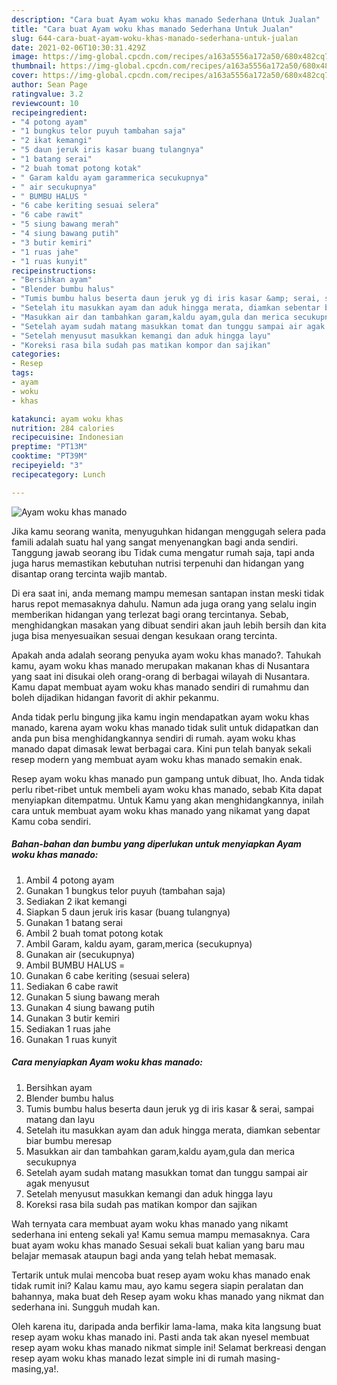 ```yaml
---
description: "Cara buat Ayam woku khas manado Sederhana Untuk Jualan"
title: "Cara buat Ayam woku khas manado Sederhana Untuk Jualan"
slug: 644-cara-buat-ayam-woku-khas-manado-sederhana-untuk-jualan
date: 2021-02-06T10:30:31.429Z
image: https://img-global.cpcdn.com/recipes/a163a5556a172a50/680x482cq70/ayam-woku-khas-manado-foto-resep-utama.jpg
thumbnail: https://img-global.cpcdn.com/recipes/a163a5556a172a50/680x482cq70/ayam-woku-khas-manado-foto-resep-utama.jpg
cover: https://img-global.cpcdn.com/recipes/a163a5556a172a50/680x482cq70/ayam-woku-khas-manado-foto-resep-utama.jpg
author: Sean Page
ratingvalue: 3.2
reviewcount: 10
recipeingredient:
- "4 potong ayam"
- "1 bungkus telor puyuh tambahan saja"
- "2 ikat kemangi"
- "5 daun jeruk iris kasar buang tulangnya"
- "1 batang serai"
- "2 buah tomat potong kotak"
- " Garam kaldu ayam garammerica secukupnya"
- " air secukupnya"
- " BUMBU HALUS "
- "6 cabe keriting sesuai selera"
- "6 cabe rawit"
- "5 siung bawang merah"
- "4 siung bawang putih"
- "3 butir kemiri"
- "1 ruas jahe"
- "1 ruas kunyit"
recipeinstructions:
- "Bersihkan ayam"
- "Blender bumbu halus"
- "Tumis bumbu halus beserta daun jeruk yg di iris kasar &amp; serai, sampai matang dan layu"
- "Setelah itu masukkan ayam dan aduk hingga merata, diamkan sebentar biar bumbu meresap"
- "Masukkan air dan tambahkan garam,kaldu ayam,gula dan merica secukupnya"
- "Setelah ayam sudah matang masukkan tomat dan tunggu sampai air agak menyusut"
- "Setelah menyusut masukkan kemangi dan aduk hingga layu"
- "Koreksi rasa bila sudah pas matikan kompor dan sajikan"
categories:
- Resep
tags:
- ayam
- woku
- khas

katakunci: ayam woku khas 
nutrition: 284 calories
recipecuisine: Indonesian
preptime: "PT13M"
cooktime: "PT39M"
recipeyield: "3"
recipecategory: Lunch

---
```



![Ayam woku khas manado](https://img-global.cpcdn.com/recipes/a163a5556a172a50/680x482cq70/ayam-woku-khas-manado-foto-resep-utama.jpg)

Jika kamu seorang wanita, menyuguhkan hidangan menggugah selera pada famili adalah suatu hal yang sangat menyenangkan bagi anda sendiri. Tanggung jawab seorang ibu Tidak cuma mengatur rumah saja, tapi anda juga harus memastikan kebutuhan nutrisi terpenuhi dan hidangan yang disantap orang tercinta wajib mantab.

Di era  saat ini, anda memang mampu memesan santapan instan meski tidak harus repot memasaknya dahulu. Namun ada juga orang yang selalu ingin memberikan hidangan yang terlezat bagi orang tercintanya. Sebab, menghidangkan masakan yang dibuat sendiri akan jauh lebih bersih dan kita juga bisa menyesuaikan sesuai dengan kesukaan orang tercinta. 



Apakah anda adalah seorang penyuka ayam woku khas manado?. Tahukah kamu, ayam woku khas manado merupakan makanan khas di Nusantara yang saat ini disukai oleh orang-orang di berbagai wilayah di Nusantara. Kamu dapat membuat ayam woku khas manado sendiri di rumahmu dan boleh dijadikan hidangan favorit di akhir pekanmu.

Anda tidak perlu bingung jika kamu ingin mendapatkan ayam woku khas manado, karena ayam woku khas manado tidak sulit untuk didapatkan dan anda pun bisa menghidangkannya sendiri di rumah. ayam woku khas manado dapat dimasak lewat berbagai cara. Kini pun telah banyak sekali resep modern yang membuat ayam woku khas manado semakin enak.

Resep ayam woku khas manado pun gampang untuk dibuat, lho. Anda tidak perlu ribet-ribet untuk membeli ayam woku khas manado, sebab Kita dapat menyiapkan ditempatmu. Untuk Kamu yang akan menghidangkannya, inilah cara untuk membuat ayam woku khas manado yang nikamat yang dapat Kamu coba sendiri.

<!--inarticleads1-->

##### Bahan-bahan dan bumbu yang diperlukan untuk menyiapkan Ayam woku khas manado:

1. Ambil 4 potong ayam
1. Gunakan 1 bungkus telor puyuh (tambahan saja)
1. Sediakan 2 ikat kemangi
1. Siapkan 5 daun jeruk iris kasar (buang tulangnya)
1. Gunakan 1 batang serai
1. Ambil 2 buah tomat potong kotak
1. Ambil  Garam, kaldu ayam, garam,merica (secukupnya)
1. Gunakan  air (secukupnya)
1. Ambil  BUMBU HALUS =
1. Gunakan 6 cabe keriting (sesuai selera)
1. Sediakan 6 cabe rawit
1. Gunakan 5 siung bawang merah
1. Gunakan 4 siung bawang putih
1. Gunakan 3 butir kemiri
1. Sediakan 1 ruas jahe
1. Gunakan 1 ruas kunyit




<!--inarticleads2-->

##### Cara menyiapkan Ayam woku khas manado:

1. Bersihkan ayam
1. Blender bumbu halus
1. Tumis bumbu halus beserta daun jeruk yg di iris kasar &amp; serai, sampai matang dan layu
1. Setelah itu masukkan ayam dan aduk hingga merata, diamkan sebentar biar bumbu meresap
1. Masukkan air dan tambahkan garam,kaldu ayam,gula dan merica secukupnya
1. Setelah ayam sudah matang masukkan tomat dan tunggu sampai air agak menyusut
1. Setelah menyusut masukkan kemangi dan aduk hingga layu
1. Koreksi rasa bila sudah pas matikan kompor dan sajikan




Wah ternyata cara membuat ayam woku khas manado yang nikamt sederhana ini enteng sekali ya! Kamu semua mampu memasaknya. Cara buat ayam woku khas manado Sesuai sekali buat kalian yang baru mau belajar memasak ataupun bagi anda yang telah hebat memasak.

Tertarik untuk mulai mencoba buat resep ayam woku khas manado enak tidak rumit ini? Kalau kamu mau, ayo kamu segera siapin peralatan dan bahannya, maka buat deh Resep ayam woku khas manado yang nikmat dan sederhana ini. Sungguh mudah kan. 

Oleh karena itu, daripada anda berfikir lama-lama, maka kita langsung buat resep ayam woku khas manado ini. Pasti anda tak akan nyesel membuat resep ayam woku khas manado nikmat simple ini! Selamat berkreasi dengan resep ayam woku khas manado lezat simple ini di rumah masing-masing,ya!.

